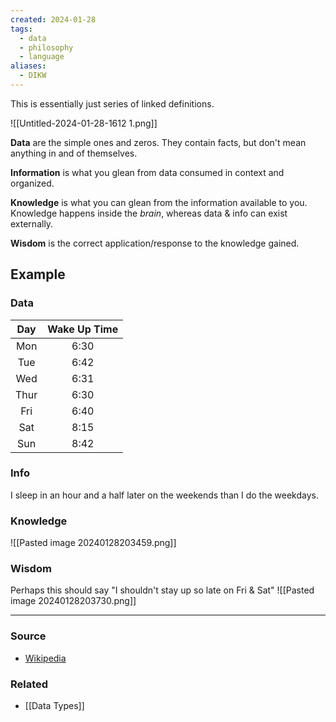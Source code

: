 ```yaml
---
created: 2024-01-28
tags:
  - data
  - philosophy
  - language
aliases:
  - DIKW
---
```

This is essentially just series of linked definitions.

![[Untitled-2024-01-28-1612 1.png]]

**Data** are the simple ones and zeros. They contain facts, but don't mean anything in and of themselves.

**Information** is what you glean from data consumed in context and organized. 

**Knowledge** is what you can glean from the information available to you. Knowledge happens inside the *brain*, whereas data & info can exist externally.

**Wisdom** is the correct application/response to the knowledge gained.

## Example
### Data
| Day | Wake Up Time |
| :--: | :--:|
| Mon | 6:30 |
| Tue | 6:42 |
| Wed | 6:31 |
| Thur | 6:30 |
| Fri | 6:40 |
| Sat | 8:15 |
| Sun | 8:42 |

### Info
I sleep in an hour and a half later on the weekends than I do the weekdays.

### Knowledge
![[Pasted image 20240128203459.png]]

### Wisdom
Perhaps this should say "I shouldn't stay up so late on Fri & Sat"
![[Pasted image 20240128203730.png]]

****
### Source
- [Wikipedia](https://en.wikipedia.org/wiki/DIKW_pyramid)

### Related
- [[Data Types]]
